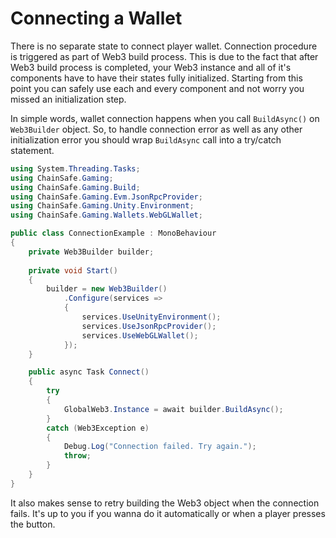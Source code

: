 ﻿---
slug: /current/connecting-a-wallet
sidebar_position: 7
sidebar_label: Connecting A Wallet
---


# Connecting a Wallet

There is no separate state to connect player wallet. Connection procedure is triggered as part
of Web3 build process. This is due to the fact that after Web3 build process is completed, your Web3 instance
and all of it's components have to have their states fully initialized. Starting from this point you can safely
use each and every component and not worry you missed an initialization step.

In simple words, wallet connection happens when you call `BuildAsync()` on `Web3Builder` object.
So, to handle connection error as well as any other initialization error you should wrap `BuildAsync`
call into a try/catch statement.

```csharp
using System.Threading.Tasks;
using ChainSafe.Gaming;
using ChainSafe.Gaming.Build;
using ChainSafe.Gaming.Evm.JsonRpcProvider;
using ChainSafe.Gaming.Unity.Environment;
using ChainSafe.Gaming.Wallets.WebGLWallet;

public class ConnectionExample : MonoBehaviour
{
    private Web3Builder builder;
    
    private void Start()
    {
        builder = new Web3Builder()
            .Configure(services =>
            {
                services.UseUnityEnvironment();
                services.UseJsonRpcProvider();
                services.UseWebGLWallet();
            });
    }

    public async Task Connect()
    {
        try
        {
            GlobalWeb3.Instance = await builder.BuildAsync();
        }
        catch (Web3Exception e)
        {
            Debug.Log("Connection failed. Try again.");
            throw;
        }
    }
}
```

It also makes sense to retry building the Web3 object when the connection
fails. It's up to you if you wanna do it automatically or when a player presses the button.